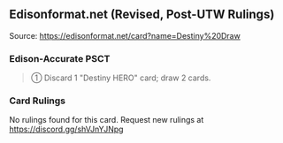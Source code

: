 
## Edisonformat.net (Revised, Post-UTW Rulings)

Source: https://edisonformat.net/card?name=Destiny%20Draw

### Edison-Accurate PSCT

> ① Discard 1 "Destiny HERO" card; draw 2 cards.

### Card Rulings

No rulings found for this card. Request new rulings at https://discord.gg/shVJnYJNpg
            
